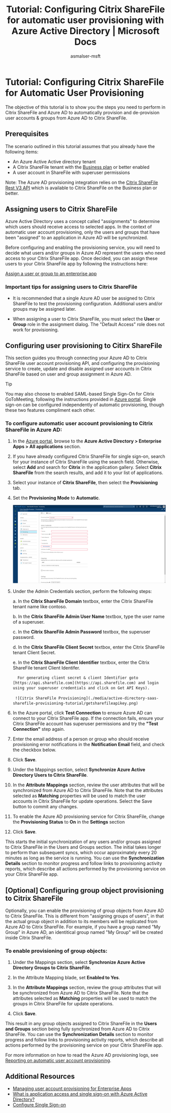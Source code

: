 ﻿---
title: 'Tutorial: Configuring Citrix ShareFile for automatic user provisioning with Azure Active Directory | Microsoft Docs'
description: Learn how to configure Azure Active Directory to automatically provision and de-provision user accounts to Citrix ShareFile.
services: active-directory
documentationcenter: ''
author: asmalser-msft
writer: asmalser-msft
manager: sakula

ms.assetid: 4fc80aba-e27e-49e5-a481-5ee3e8cd806d
ms.service: active-directory
ms.workload: identity
ms.tgt_pltfrm: na
ms.devlang: na
ms.topic: article
ms.date: 10/18/2017
ms.author: asmalser-msft
ms.reviewer: asmalser

---

# Tutorial: Configuring Citrix ShareFile for Automatic User Provisioning


The objective of this tutorial is to show you the steps you need to perform in Citrix ShareFile and Azure AD to automatically provision and de-provision user accounts & groups from Azure AD to Citrix ShareFile.

## Prerequisites

The scenario outlined in this tutorial assumes that you already have the following items:

*   An Azure Active Active directory tenant
*   A Citrix ShareFile tenant with the [Business plan](https://www.sharefile.com/pricing) or better enabled 
*   A user account in ShareFile with superuser permissions 

Note: The Azure AD provisioning integration relies on the [Citrix ShareFile Rest V3 API](https://api.sharefile.com/rest/docs/resource.aspx?name=Items) which is available to Citrix ShareFile on the Business plan or better.

## Assigning users to Citrix ShareFile

Azure Active Directory uses a concept called "assignments" to determine which users should receive access to selected apps. In the context of automatic user account provisioning, only the users and groups that have been "assigned" to an application in Azure AD will be synchronized. 

Before configuring and enabling the provisioning service, you will need to decide what users and/or groups in Azure AD represent the users who need access to your Citrix ShareFile app. Once decided, you can assign these users to your Citrix ShareFile app by following the instructions here:

[Assign a user or group to an enterprise app](active-directory-coreapps-assign-user-azure-portal.md)

### Important tips for assigning users to Citrix ShareFile

*	It is recommended that a single Azure AD user be assigned to Citrix ShareFile to test the provisioning configuration. Additional users and/or groups may be assigned later.

*	When assigning a user to Citrix ShareFile, you must select the **User** or **Group** role in the assignment dialog. The "Default Access" role does not work for provisioning.


## Configuring user provisioning to Citirx ShareFile 

This section guides you through connecting your Azure AD to Citrix ShareFile user account provisioning API, and configuring the provisioning service to create, update and disable assigned user accounts in Citrix ShareFile based on user and group assignment in Azure AD.

> [!TIP]
> You may also choose to enabled SAML-based Single Sign-On for Citrix GoToMeeting, following the instructions provided in [Azure portal](https://portal.azure.com). Single sign-on can be configured independently of automatic provisioning, though these two features compliment each other.

### To configure automatic user account provisioning to Citrix ShareFile in Azure AD:


1)	In the [Azure portal](https://portal.azure.com), browse to the **Azure Active Directory > Enterprise Apps > All applications**  section.

2) If you have already configured Citrix ShareFile for single sign-on, search for your instance of Citrix ShareFile using the search field. Otherwise, select **Add** and search for **Citrix** in the application gallery. Select **Citrix ShareFile** from the search results, and add it to your list of applications.

3)	Select your instance of **Citrix ShareFile**, then select the **Provisioning** tab.

4)	Set the **Provisioning Mode** to **Automatic**.

    ![Citrix ShareFile Provisioning](./media/active-directory-saas-sharefile-provisioning-tutorial/sharefileazureprovisioning.png)
    
5) Under the Admin Credentials section, perform the following steps:
   
    a. In the **Citrix ShareFile Domain** textbox, enter the Citrix ShareFile tenant name like contoso.

    b. In the **Citrix ShareFile Admin User Name** textbox, type the user name of a superuser.

    c. In the **Citrix ShareFile Admin Password** textbox, the superuser password.
    
    d. In the **Citrix ShareFile Client Secret** textbox, enter the Citrix ShareFile tenant Client Secret.
    
    e. In the **Citrix ShareFile Client Identifier** textbox, enter the Citrix ShareFile tenant Client Identifer.
    
         For generating client secret & client Identifier goto [https://api.sharefile.com](https://api.sharefile.com) and login using your superuser credentials and click on Get API Keys).
         
        ![Citrix ShareFile Provisioning](./media/active-directory-saas-sharefile-provisioning-tutorial/getsharefileapikey.png)
	
6) In the Azure portal, click **Test Connection** to ensure Azure AD can connect to your Citrix ShareFile app. If the connection fails, ensure your Citrix ShareFile account has superuser permissions and try the **"Test Connection"** step again.

7) Enter the email address of a person or group who should receive provisioning error notifications in the **Notification Email** field, and check the checkbox below.

8) Click **Save**. 

9) Under the Mappings section, select **Synchronize Azure Active Directory Users to Citrix ShareFile**.

10) In the **Attribute Mappings** section, review the user attributes that will be synchronized from Azure AD to Citrix ShareFile. Note that the attributes selected as **Matching** properties will be used to match the user accounts in Citrix ShareFile for update operations. Select the Save button to commit any changes.

11) To enable the Azure AD provisioning service for Citrix ShareFile, change the **Provisioning Status** to **On** in the **Settings** section

12) Click **Save**. 

This starts the initial synchronization of any users and/or groups assigned to Citrix ShareFile in the Users and Groups section. The initial takes longer to perform than subsequent syncs, which occur approximately every 20 minutes as long as the service is running. You can use the **Synchronization Details** section to monitor progress and follow links to provisioning activity reports, which describe all actions performed by the provisioning service on your Citrix ShareFile app.

## [Optional] Configuring group object provisioning to Citrix ShareFile 

Optionally, you can enable the provisioning of group objects from Azure AD to Citrix ShareFile. This is different from "assigning groups of users", in that the actual group object in addition to its members will be replicated from Azure AD to Citrix ShareFile. For example, if you have a group named "My Group" in Azure AD, an identitical group named "My Group" will be created inside Citrix ShareFile.

### To enable provisioning of group objects:

1) Under the Mappings section, select **Synchronize Azure Active Directory Groups to Citrix ShareFile**.

2) In the Attribute Mapping blade, set **Enabled to Yes**.

3) In the **Attribute Mappings** section, review the group attributes that will be synchronized from Azure AD to Citrix ShareFile. Note that the attributes selected as **Matching** properties will be used to match the groups in Citrix ShareFile for update operations. 

4) Click **Save**.

This result in any group objects assigned to Citrix ShareFile in the **Users and Groups** section being fully synchronized from Azure AD to Citrix ShareFile. You can use the **Synchronization Details** section to monitor progress and follow links to provisioning activity reports, which describe all actions performed by the provisioning service on your Citrix ShareFile app.

For more information on how to read the Azure AD provisioning logs, see [Reporting on automatic user account provisioning](https://docs.microsoft.com/en-us/azure/active-directory/active-directory-saas-provisioning-reporting).

## Additional Resources

* [Managing user account provisioning for Enterprise Apps](active-directory-enterprise-apps-manage-provisioning.md)
* [What is application access and single sign-on with Azure Active Directory?](active-directory-appssoaccess-whatis.md)
* [Configure Single Sign-on](active-directory-saas-sharefile-tutorial.md)